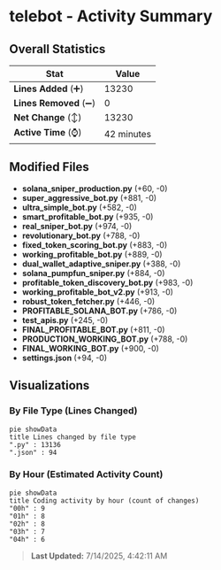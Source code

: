 # telebot - Activity Summary 

## Overall Statistics

| Stat                   | Value                                                             |
| ---------------------- | ----------------------------------------------------------------- |
| **Lines Added** (➕)   | 13230                                          |
| **Lines Removed** (➖) | 0                                        |
| **Net Change** (↕)    | 13230                |
| **Active Time** (⌚)   | 42 minutes |


## Modified Files
- **solana_sniper_production.py** (+60, -0)
- **super_aggressive_bot.py** (+881, -0)
- **ultra_simple_bot.py** (+582, -0)
- **smart_profitable_bot.py** (+935, -0)
- **real_sniper_bot.py** (+974, -0)
- **revolutionary_bot.py** (+788, -0)
- **fixed_token_scoring_bot.py** (+883, -0)
- **working_profitable_bot.py** (+889, -0)
- **dual_wallet_adaptive_sniper.py** (+388, -0)
- **solana_pumpfun_sniper.py** (+884, -0)
- **profitable_token_discovery_bot.py** (+983, -0)
- **working_profitable_bot_v2.py** (+913, -0)
- **robust_token_fetcher.py** (+446, -0)
- **PROFITABLE_SOLANA_BOT.py** (+786, -0)
- **test_apis.py** (+245, -0)
- **FINAL_PROFITABLE_BOT.py** (+811, -0)
- **PRODUCTION_WORKING_BOT.py** (+788, -0)
- **FINAL_WORKING_BOT.py** (+900, -0)
- **settings.json** (+94, -0)

## Visualizations

### By File Type (Lines Changed)

```mermaid
pie showData
title Lines changed by file type
".py" : 13136
".json" : 94
```

### By Hour (Estimated Activity Count)

```mermaid
pie showData
title Coding activity by hour (count of changes)
"00h" : 9
"01h" : 8
"02h" : 8
"03h" : 7
"04h" : 6
```


> **Last Updated:** 7/14/2025, 4:42:11 AM